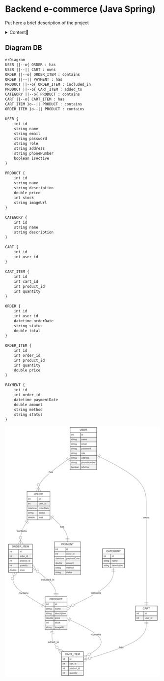 # Backend e-commerce (Java Spring)

Put here a brief description of the project

<details>
  <summary>Content📝</summary>
  <ol>
    <li><a href="#objective">Objective</a></li>
    <li><a href="#deploy">Deploy</a></li>
    <li><a href="#stack">Stack</a></li>
    <li><a href="#diagram-db">Diagram</a></li>
    <li><a href="#local-installation">Installation</a></li>
    <li><a href="#endpoints">Endpoints</a></li>
    <li><a href="#future-functionalities">Future functionalities</a></li>
    <li><a href="#contributions">Contributions</a></li>
    <li><a href="#webography">Webography</a></li>
    <li><a href="#development">Development</a></li>
    <li><a href="#acknowledgments">Acknowledgments</a></li>
    <li><a href="#contact">Contact</a></li>
  </ol>
</details>

## Diagram DB

    erDiagram
    USER ||--o{ ORDER : has
    USER ||--|| CART : owns
    ORDER ||--o{ ORDER_ITEM : contains
    ORDER ||--|| PAYMENT : has
    PRODUCT ||--o{ ORDER_ITEM : included_in
    PRODUCT ||--o{ CART_ITEM : added_to
    CATEGORY ||--o{ PRODUCT : contains
    CART ||--o{ CART_ITEM : has
    CART_ITEM }o--|| PRODUCT : contains
    ORDER_ITEM }o--|| PRODUCT : contains
    
    USER {
        int id
        string name
        string email
        string password
        string role
        string address
        string phoneNumber
        boolean isActive
    }
    
    PRODUCT {
        int id
        string name
        string description
        double price
        int stock
        string imageUrl
    }
    
    CATEGORY {
        int id
        string name
        string description
    }
    
    CART {
        int id
        int user_id
    }
    
    CART_ITEM {
        int id
        int cart_id
        int product_id
        int quantity
    }
    
    ORDER {
        int id
        int user_id
        datetime orderDate
        string status
        double total
    }
    
    ORDER_ITEM {
        int id
        int order_id
        int product_id
        int quantity
        double price
    }
    
    PAYMENT {
        int id
        int order_id
        datetime paymentDate
        double amount
        string method
        string status
    }

![entity-relation-diagram.png](img.png)